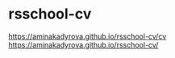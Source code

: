 # rsschool-cv
https://aminakadyrova.github.io/rsschool-cv/cv
https://aminakadyrova.github.io/rsschool-cv/
